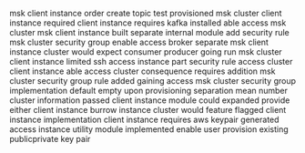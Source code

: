 msk client instance order create topic test provisioned msk cluster client instance required client instance requires kafka installed able access msk cluster msk client instance built separate internal module add security rule msk cluster security group enable access broker separate msk client instance cluster would expect consumer producer going run msk cluster client instance limited ssh access instance part security rule access cluster client instance able access cluster consequence requires addition msk cluster security group rule added gaining access msk cluster security group implementation default empty upon provisioning separation mean number cluster information passed client instance module could expanded provide either client instance burrow instance cluster would feature flagged client instance implementation client instance requires aws keypair generated access instance utility module implemented enable user provision existing publicprivate key pair
